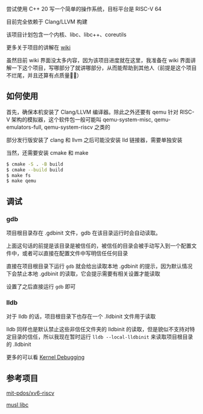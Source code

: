 尝试使用 C++ 20 写一个简单的操作系统，目标平台是 RISC-V 64

目前完全依赖于 Clang/LLVM 构建

该项目计划包含一个内核、libc、libc++、coreutils

更多关于项目的讲解在 [wiki](https://github.com/suoyuan666/os-cpp/wiki)

虽然目前 wiki 界面没太多内容，因为该项目进度就在这里，我准备在 wiki 界面讲解一下这个项目，写哪部分了就讲哪部分，从而能帮助到其他人（前提是这个项目不烂尾，并且还算有点质量😶‍🌫️）

## 如何使用

首先，确保本机安装了 Clang/LLVM 编译器。除此之外还要有 qemu 针对 RISC-V 架构的模拟器，这个软件包一般可能叫 qemu-system-misc, qemu-emulators-full, qemu-system-riscv 之类的

部分发行版安装了 clang 和 llvm 之后可能没安装 lld 链接器，需要单独安装

当然，还需要安装 cmake 和 make

```bash
$ cmake -S . -B build
$ cmake --build build
$ make fs
$ make qemu
```

## 调试

### gdb

项目根目录存在 .gdbinit 文件，gdb 在该目录运行时会自动读取。

上面这句话的前提是该目录是被信任的，被信任的目录会被手动写入到一个配置文件中，或者可以直接在配置文件中写明信任任何目录

直接在项目根目录下运行 `gdb` 就会给出读取本地 .gdbinit 的提示，因为默认情况下会禁止本地 .gdbinit 的读取，它会提示需要有相关设置才能读取

设置了之后直接运行 `gdb` 即可

### lldb

对于 lldb 的话，项目根目录下也存在一个 .lldbinit 文件用于读取

lldb 同样也是默认禁止这些非信任文件夹的 lldbinit 的读取，但是貌似不支持对特定目录的信任，所以我现在暂时运行 `lldb --local-lldbinit` 来读取项目根目录的 .lldbinit

更多的可以看 [Kernel Debugging](https://wiki.osdev.org/Kernel_Debugging#Using_Debuggers_with_VMs)

## 参考项目

[mit-pdos/xv6-riscv](https://github.com/mit-pdos/xv6-riscv)

[musl libc](https://musl.libc.org/)
